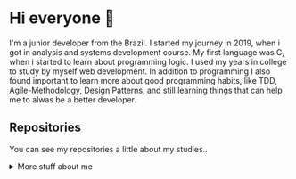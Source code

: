 # Hi everyone :wave:

I'm a junior developer from the Brazil.
I started my journey in 2019, when i got in analysis and systems development course.
My first language was C, when i started to learn about programming logic. 
I used my years in college to study by myself web development. 
In addition to programming I also found important to learn more about good programming habits, like TDD, Agile-Methodology, Design Patterns, and still 
learning things that can help me to alwas be a better developer. 



## Repositories
You can see my repositories a little about my studies.. 

<details>
<summary>
  More stuff about me
</summary>

## My skills 📜

### Web technologies

- JavaScript
- HTML, CSS
- SCSS
- PHP
- MySQL
- Laravel
- React
- Django
- Python

## What I'm currently learning 📚

- Diving into PHP and API. 

</details>





